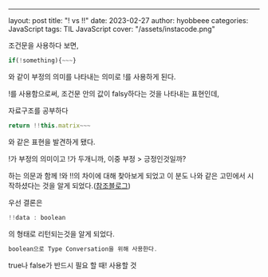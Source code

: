 ---
layout: post
title:  "! vs !!"
date:   2023-02-27
author: hyobbeee
categories: JavaScript
tags: TIL JavaScript
cover:  "/assets/instacode.png"

조건문을 사용하다 보면, 

```jsx
if(!something){~~~}
```

와 같이 부정의 의미를 나타내는 의미로 !를 사용하게 된다.

!를 사용함으로써, 조건문 안의 값이 falsy하다는 것을 나타내는 표현인데, 

자료구조를 공부하다 

```jsx
return !!this.matrix~~~
```

와 같은 표현을 발견하게 됐다.

!가 부정의 의미이고 !가 두개니까, 이중 부정 > 긍정인것일까?

하는 의문과 함께 !와 !!의 차이에 대해 찾아보게 되었고 이 분도 나와 같은 고민에서 시작하셨다는 것을 알게 되었다.([참조블로그](https://hermeslog.tistory.com/279))

우선 결론은

```jsx
!!data : boolean
```

의 형태로 리턴되는것을 알게 되었다.

```jsx
boolean으로 Type Conversation을 위해 사용한다.
```

true나 false가 반드시 필요 할 때! 사용할 것